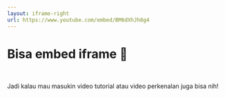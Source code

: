 ```yaml
---
layout: iframe-right
url: https://www.youtube.com/embed/BM6dXhJh8g4
---
```

# Bisa embed iframe 🤩

<br>

Jadi kalau mau masukin video tutorial atau video perkenalan juga bisa nih!